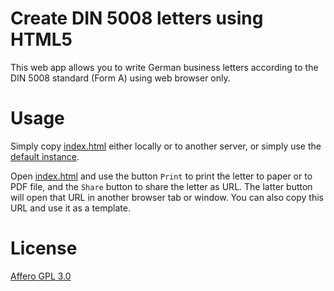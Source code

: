 # Create DIN 5008 letters using HTML5

This web app allows you to write German business letters according to the DIN 5008 standard (Form A) using web browser only.

# Usage

Simply copy [index.html](index.html) either locally or to another server, or simply use the [default instance](https://wincentbalin.github.io/html5-din5008/).

Open [index.html](index.html) and use the button `Print` to print the letter to paper or
to PDF file, and the `Share` button to share the letter as URL. The latter button will open
that URL in another browser tab or window. You can also copy this URL and use it as a template.

# License

[Affero GPL 3.0](LICENSE)
